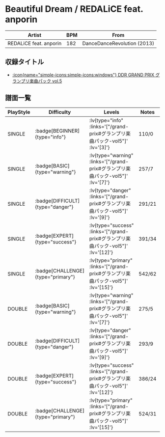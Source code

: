 # Beautiful Dream / REDALiCE feat. anporin

|Artist|BPM|From|
|------|---|----|
|REDALiCE feat. anporin|182|DanceDanceRevolution (2013)|

## 収録タイトル

- [ :icon{name="simple-icons:simple-icons:windows"} DDR GRAND PRIX グランプリ楽曲パック vol.5](/grand-prix#グランプリ楽曲パック-vol5)

## 譜面一覧

|PlayStyle|Difficulty|Levels|Notes|Movie|
|---------|----------|------|-----|-----|
|SINGLE| :badge[BEGINNER]{type="info"} | :lv{type="info" :links='["/grand-prix#グランプリ楽曲パック-vol5"]' :lv='[3]'} |110/0||
|SINGLE| :badge[BASIC]{type="warning"} | :lv{type="warning" :links='["/grand-prix#グランプリ楽曲パック-vol5"]' :lv='[7]'} |257/7||
|SINGLE| :badge[DIFFICULT]{type="danger"} | :lv{type="danger" :links='["/grand-prix#グランプリ楽曲パック-vol5"]' :lv='[9]'} |291/21||
|SINGLE| :badge[EXPERT]{type="success"} | :lv{type="success" :links='["/grand-prix#グランプリ楽曲パック-vol5"]' :lv='[12]'} |391/34||
|SINGLE| :badge[CHALLENGE]{type="primary"} | :lv{type="primary" :links='["/grand-prix#グランプリ楽曲パック-vol5"]' :lv='[15]'} |542/62||
|DOUBLE| :badge[BASIC]{type="warning"} | :lv{type="warning" :links='["/grand-prix#グランプリ楽曲パック-vol5"]' :lv='[7]'} |275/5||
|DOUBLE| :badge[DIFFICULT]{type="danger"} | :lv{type="danger" :links='["/grand-prix#グランプリ楽曲パック-vol5"]' :lv='[9]'} |293/9||
|DOUBLE| :badge[EXPERT]{type="success"} | :lv{type="success" :links='["/grand-prix#グランプリ楽曲パック-vol5"]' :lv='[12]'} |386/24||
|DOUBLE| :badge[CHALLENGE]{type="primary"} | :lv{type="primary" :links='["/grand-prix#グランプリ楽曲パック-vol5"]' :lv='[15]'} |524/31||
